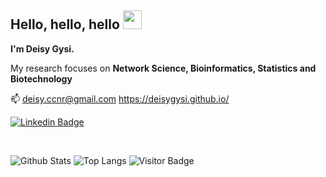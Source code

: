 ## Hello, hello, hello <img src="https://raw.githubusercontent.com/aemmadi/aemmadi/master/wave.gif" width="30px">
**I'm Deisy Gysi.**

My research focuses on **Network Science, Bioinformatics, Statistics and Biotechnology**

:mailbox:  deisy.ccnr@gmail.com
https://deisygysi.github.io/
<br>


[![Linkedin Badge](https://img.shields.io/badge/-deisy-morselli-gysi-blue?style=flat-square&logo=Linkedin&logoColor=white&link=https://www.linkedin.com/in/deisy-morselli-gysi/)](https://www.linkedin.com/in/deisy-morselli-gysi/)

<br>

![Github Stats](https://github-readme-stats.vercel.app/api?username=deisygysi&count_private=true&show_icons=true&include_all_commits=true)
![Top Langs](https://github-readme-stats.vercel.app/api/top-langs/?username=deisygysi&hide=TeX&layout=compact)
![Visitor Badge](https://visitor-badge.laobi.icu/badge?page_id=.)
